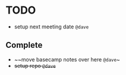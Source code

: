 # TODO

- setup next meeting date `@dave`


## Complete

- ~~move basecamp notes over here `@dave`~
- ~~setup repo `@dave`~~
